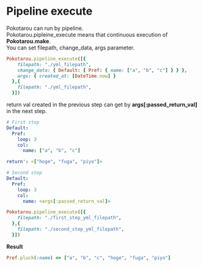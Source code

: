 # Pipeline execute

Pokotarou can run by pipeline.  
Pokotarou.pipleine_execute means that continuous execution of __Pokotarou.make__.  
You can set filepath, change_data, args parameter.

```ruby
Pokotarou.pipeline_execute([{
    filepath: "./yml_filepath", 
    change_data: { Default: { Pref: { name: ["a", "b", "c"] } } },
    args: { created_at: [DateTime.now] }
  },{
    filepath: "./yml_filepath", 
  }])
```

return val created in the previous step can get by __args[:passed_return_val]__ in the next step.


```yml
# First step
Default:
  Pref: 
    loop: 3
    col:
      name: ["a", "b", "c"]

return': <["hoge", "fuga", "piyo"]>
```

```yml
# Second step
Default:
  Pref: 
    loop: 3
    col:
      name: <args[:passed_return_val]>
```

```ruby
Pokotarou.pipeline_execute([{
    filepath: "./first_step_yml_filepath", 
  },{
    filepath: "./second_step_yml_filepath", 
  }])
```

__Result__
```ruby
Pref.pluck(:name) => ["a", "b", "c", "hoge", "fuga", "piyo"]
```